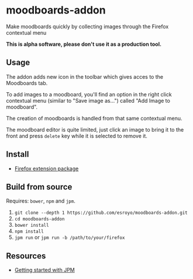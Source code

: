 # moodboards-addon
Make moodboards quickly by collecting images through the Firefox contextual menu

**This is alpha software, please don't use it as a production tool.**

## Usage
The addon adds new icon in the toolbar which gives acces to the Moodboards tab.

To add images to a moodboard, you'll find an option in the right click contextual menu (similar to "Save image as...") called "Add Image to moodboard".

The creation of moodboards is handled from that same contextual menu.

The moodboard editor is quite limited, just click an image to bring it to the front and press `delete` key while it is selected to remove it.

## Install
* [Firefox extension package](https://esroyo.github.io/moodboards-addon/files/addon/versions/moodboards-addon-0.2.1-fx.xpi)

## Build from source
Requires: `bower`, `npm` and `jpm`.

1. `git clone --depth 1 https://github.com/esroyo/moodboards-addon.git`
2. `cd moodboards-addon`
2. `bower install`
3. `npm install`
4. `jpm run` or `jpm run -b /path/to/your/firefox`

## Resources
* [Getting started with JPM](https://developer.mozilla.org/en-US/Add-ons/SDK/Tutorials/Getting_Started_%28jpm%29)
